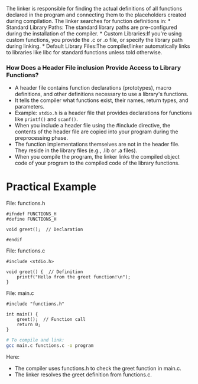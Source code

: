 The linker is responsible for finding the actual definitions of all functions declared in the program and connecting them to the placeholders created during compilation. The linker searches for function definitions in:
    * Standard Library Paths: The standard library paths are pre-configured during the installation of the compiler.
    * Custom Libraries:If you're using custom functions, you provide the .c or .o file, or specify the library path during linking.
    * Default Library Files:The compiler/linker automatically links to libraries like libc for standard functions unless told otherwise.  

### How Does a Header File inclusion Provide Access to Library Functions?
* A header file contains function declarations (prototypes), macro definitions, and other definitions necessary to use a library's functions.
* It tells the compiler what functions exist, their names, return types, and parameters.
* Example: `stdio.h` is a header file that provides declarations for functions like `printf()` and `scanf()`.
* When you include a header file using the #include directive, the contents of the header file are copied into your program during the preprocessing phase.
* The function implementations themselves are not in the header file. They reside in the library files (e.g., .lib or .a files).
* When you compile the program, the linker links the compiled object code of your program to the compiled code of the library functions.



# Practical Example
File: functions.h
```
#ifndef FUNCTIONS_H
#define FUNCTIONS_H

void greet();  // Declaration

#endif
```
File: functions.c
```
#include <stdio.h>

void greet() {  // Definition
    printf("Hello from the greet function!\n");
}
```
File: main.c
```
#include "functions.h"

int main() {
    greet();  // Function call
    return 0;
}
```
```bash
# To compile and link:
gcc main.c functions.c -o program
```
Here:
* The compiler uses functions.h to check the greet function in main.c.
* The linker resolves the greet definition from functions.c.